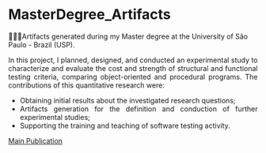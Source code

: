 # MasterDegree_Artifacts
🐤🐤🐤Artifacts generated during my Master degree at the University of São Paulo - Brazil (USP).

<body>
<section style="text-align: justify">
<p>In this project, I planned, designed, and conducted an experimental study to characterize and evaluate the cost and strength of structural and functional testing criteria, comparing object-oriented and procedural programs. The contributions of this quantitative research were:
<ul>
  <li>
    Obtaining initial results about the investigated research questions;
  </li>
  <li>
    Artifacts generation for the definition and conduction of further experimental studies;
  </li>
  <li>
    Supporting the training and teaching of software testing activity.
  </li>
  </p>  
</section>
<aside">
  <a href="https://github.com/pradoprojects/MasterDegree_Artifacts/blob/main/CLEI_Publication.pdf" target="blank">Main Publication</a>
</aside>
</body>
